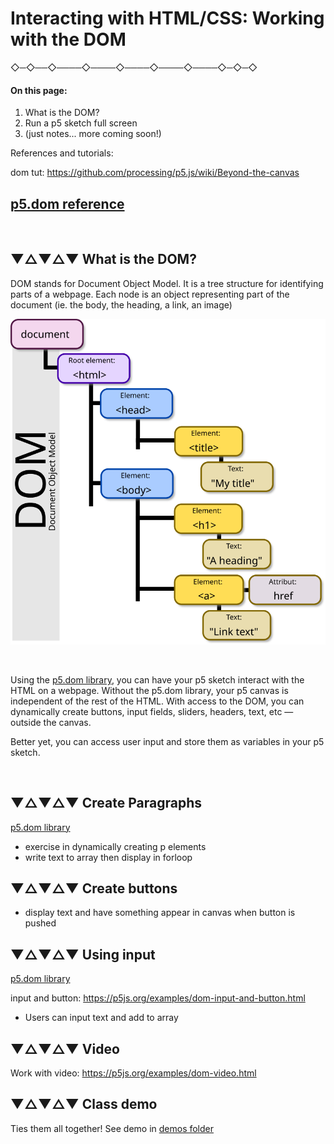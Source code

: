 
# Interacting with HTML/CSS: Working with the DOM



 ◇─◇──◇────◇────◇────◇────◇────◇─◇─◇
<br />

#### On this page:

1. What is the DOM?
2. Run a p5 sketch full screen
3. (just notes... more coming soon!)


References and tutorials:

dom tut: https://github.com/processing/p5.js/wiki/Beyond-the-canvas

[p5.dom reference](https://p5js.org/reference/#/libraries/p5.dom)
---
<br>

## ▼△▼△▼ What is the DOM?

DOM stands for Document Object Model. It is a tree structure for identifying parts of a webpage. Each node is an object representing part of the document (ie. the body, the heading, a link, an image)

![DOM tree](assets/DOM-model.svg)

<br>

Using the [p5.dom library](https://p5js.org/reference/#/libraries/p5.dom), you can have your p5 sketch interact with the HTML on a webpage. Without the p5.dom library, your p5 canvas is independent of the rest of the HTML. With access to the DOM, you can dynamically create buttons, input fields, sliders, headers, text, etc — outside the canvas.

Better yet, you can access user input and store them as variables in your p5 sketch.    

<br>



## ▼△▼△▼ Create Paragraphs

[p5.dom library](https://p5js.org/reference/#/libraries/p5.dom)

- exercise in dynamically creating p elements
- write text to array then display in forloop

## ▼△▼△▼ Create buttons

- display text and have something appear in canvas when button is pushed


## ▼△▼△▼ Using input

[p5.dom library](https://p5js.org/reference/#/libraries/p5.dom)

input and button: https://p5js.org/examples/dom-input-and-button.html

- Users can input text and add to array


## ▼△▼△▼ Video

Work with video: https://p5js.org/examples/dom-video.html


## ▼△▼△▼ Class demo

Ties them all together! See demo in [demos folder](demos)
